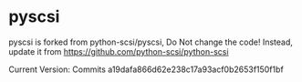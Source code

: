<!--
SPDX-FileCopyrightText: 2022 The pydiskcmd Authors

SPDX-License-Identifier: LGPL-2.1-or-later
-->

pyscsi
======
pyscsi is forked from python-scsi/pyscsi, Do Not change the code!
Instead, update it from https://github.com/python-scsi/python-scsi

Current Version: Commits a19dafa866d62e238c17a93acf0b2653f150f1bf
